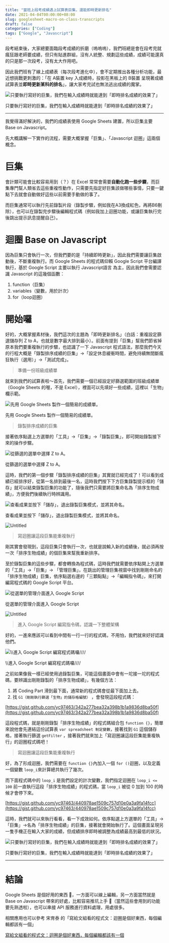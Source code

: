 ```yaml
---
title: "當班上段考成績遇上試算表巨集，還能即時更新排名"
date: 2021-04-04T00:00:00+08:00
slug: googlesheet-macro-on-class-transcripts
draft: false
categories: ["Coding"]
tags: ["Google", "Javascript"]
---
```


段考結束後，大家總要面臨段考成績的折磨（嗚嗚嗚），我們班總是會在段考完就瘋狂跟老師要成績，但只有貼進群組，沒有人統整、規劃這些成績，成績可能還真的只是那一次段考，沒有太大作用吧。

因此我們班有了線上成績表（每次段考進化中），會不定期推出各種分析功能，最近想挑戰更刺激的：「在 A裝置 key 入成績時，投影在黑板上的 B裝置 呈現著成績試算表並**即時更新某科的排名**」，讓大家考完試也無法逃出成績的魔掌。

![只要執行寫好的巨集，我們在輸入成績時就能達到「即時排名成績的效果了」](../images/googlesheet-macro-on-class-transcripts/1_XSwH_18Cmv1-8U1oeBqB2Q.gif)

只要執行寫好的巨集，我們在輸入成績時就能達到「即時排名成績的效果了」

---

我覺得滿好解決的，我們的成績表使用 Google Sheets 建置，所以巨集主要 Base on Javascript。

先大概講解一下實作的流程，需要大概掌握「巨集」、「Javascript 迴圈」這兩個概念。

# **巨集**

會計類可能會比較容易用到（？）在 Excel 常常會需要**自動化跑一些步驟**，而巨集專門幫人類省去這些重複性動作，只需要先指定好巨集該做哪些事情，只要一鍵點下去就會自動做好這些以前需要手動做的事了。

而巨集通常可以執行先前錄製片段（錄製步驟，例如我在A3換成紅色，再將B6刪除），也可以在錄製完步驟後編輯程式碼（例如我加上迴圈功能，或讓巨集執行完後跳出提示訊息提醒自己）。

# **迴圈 Base on Javascript**

因為巨集只會執行一次，但我們要的是「持續即時更新」，因此我們需要讓巨集啟動後，不斷重複執行。而 Google Sheets 的程式碼仰賴 Google Script 平台編譯執行，基於 Google Script 主要以執行 Javascript語言 為主，因此我們會需要認識 Javascript 的這幾個函數：

1. function（巨集）
2. variables（變數，用於計次）
3. for（loop迴圈）

# **開始囉**

好的，大概掌握素材後，我們這次的主題為「即時更新排名」（白話：重複設定篩選儲存列 Z to A，也就是數字最大排到最小）。前面有提到「巨集」幫我們節省掉原本我們要重複執行的步驟，也認識了一下 Javascript 程式語法，那麼我們今天的行程大概是「錄製排序成績的巨集」->「設定休息緩衝時間，避免持續無間斷瘋狂執行（選用）」->「測試完成」。

> 準備一份班級成績單
> 

就來到我們的試算表啦～首先，我們需要一個已經設定好篩選範圍的班級成績單（Google Sheets 的喔，不是 Excel），裡面可以先填好一些成績，這裡以「生物」欄示範。

![先用 Google Sheets 製作一個簡易的成績單。](../images/googlesheet-macro-on-class-transcripts/Untitled.png)

先用 Google Sheets 製作一個簡易的成績單。

> 錄製排序成績的巨集
> 

接著依序點選上方選單的「工具」->「巨集」->「錄製巨集」，即可開始錄製接下來的操作步驟。

![從篩選的選單中選擇 Z to A。](../images/googlesheet-macro-on-class-transcripts/Untitled%201.png)

從篩選的選單中選擇 Z to A。

這時，我們的第一個步驟「錄製排序成績的巨集」其實就已經完成了！可以看到成績已經排序好，從第一名排到最後一名，這時我們按下下方巨集錄製提示框的「儲存」就可以結束錄製巨集的功能了，隨後我們只需要將巨集命名為「排序生物成績」，方便我們後續執行時辨識用。

![查看成果並按下「儲存」，退出錄製巨集模式，並將其命名。](../images/googlesheet-macro-on-class-transcripts/Untitled%202.png)

查看成果並按下「儲存」，退出錄製巨集模式，並將其命名。

![Untitled](../images/googlesheet-macro-on-class-transcripts/Untitled%203.png)

> 寫迴圈讓這段巨集能重複執行
> 

剛其實會發現到，這段巨集只會執行一次，也就是說輸入新的成績後，就必須再按一次「排序生物成績」的個巨集來幫我重新排序。

至於錄製巨集的這些步驟，都會轉換為程式碼，這時我們就需要依序點開上方選單的「工具」->「巨集」-> 「管理巨集」，在跳出的管理巨集視窗中找到剛剛命名的「排序生物成績」巨集，依序點選右邊的「三顆點點」->「編輯指令碼」，來打開編寫程式碼的 Google Script 平台。

![從選單的管理介面進入 Google Script](../images/googlesheet-macro-on-class-transcripts/Untitled%204.png)

從選單的管理介面進入 Google Script

![Untitled](../images/googlesheet-macro-on-class-transcripts/Untitled%205.png)

> 進入 Google Script 編寫指令碼，認識一下整體架構
> 

好的，一進來應該可以看到中間有一行一行的程式碼，不用怕，我們就來好好認識他們。

![\\\\進入 Google Script 編寫程式碼囉////](../images/googlesheet-macro-on-class-transcripts/Untitled%206.png)

\\\\進入 Google Script 編寫程式碼囉////

之前如果像我一樣已經使用過錄製巨集，可能這個畫面中會有一坨接一坨的程式碼，要辨識出剛剛錄製的「排序生物成績」，有幾個方法：

1. 將 Coding Part 滑到最下面，通常新的程式碼會從最下面加上去。
2. 找 `G1（剛剛執行篩選「生物」的儲存格編號）` ，會發現這段程式碼：

[https://gist.github.com/yc97463/342a277bea32a398b1b1a9836d8ba50f](https://gist.github.com/yc97463/342a277bea32a398b1b1a9836d8ba50f)

這段程式碼，就是剛剛錄製「排序生物成績」的程式碼組合包 `function {}`，簡單來說他會先連結這份試算表 `var spreadsheet 制定變數`，接著找到 `G1` 這個儲存格，接著執行篩選 `getFilter` ，接著我們就來加上「寫迴圈讓這段巨集能重複執行」的迴圈程式碼吧！

> 寫迴圈讓這段巨集能重複執行
> 

好，為了形成迴圈，我們需要在 `function {}`內加入一個 `for ()`迴圈，以及定義一個變數 `loop_i`來計算總共執行了幾次。

而下面程式碼中的 `loop_i` 是我們設定的計次變數，我們指定迴圈在 `loop_i <= 100` 前一直執行這段「排序生物成績」的程式碼，當 `loop_i` 被從 0 加到 100 的時候才會停下來。

[https://gist.github.com/yc97463/440978ae1509c757d10e0a3a9fa14fcc](https://gist.github.com/yc97463/440978ae1509c757d10e0a3a9fa14fcc)

這時，我們就可以來執行看看，看一下成效如何。依序點選上方選單的「工具」->「巨集」->名為「排序生物成績」的巨集，接著就會開始執行了。這個畫面呈現另一隻手機正在輸入大家的成績，但成績排序即時被調整為成績最高到最低的狀況。

![只要執行寫好的巨集，我們在輸入成績時就能達到「即時排名成績的效果了」](../images/googlesheet-macro-on-class-transcripts/1_XSwH_18Cmv1-8U1oeBqB2Q_(1).gif)

只要執行寫好的巨集，我們在輸入成績時就能達到「即時排名成績的效果了」

---

# **結論**

Google Sheets 是個好用的東西 🤩，一方面可以線上編輯，另一方面當然就是 Base on Javascript 帶來的好處，比較容易推坑上手 🥰（當然這些會用到的功能要先熟透啦），也可以串接 API 服務進行資料處理，用處很多。

相關應用也可以參考 宋育泰 的「寫給文組看的程式文：迴圈是個好東西，每個編輯都該有一個」

[寫給文組看的程式文：迴圈是個好東西，每個編輯都該有一個](https://u0401006.medium.com/寫給文組看的程式文-迴圈是個好東西-每個編輯都該有一個-3bc9e7f20c4a)
